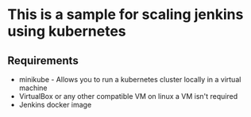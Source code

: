 
# This is a sample for scaling jenkins using kubernetes   

## Requirements

- minikube - Allows you to run a kubernetes cluster locally in a virtual machine
- VirtualBox or any other compatible VM on linux a VM isn't required
- Jenkins docker image

